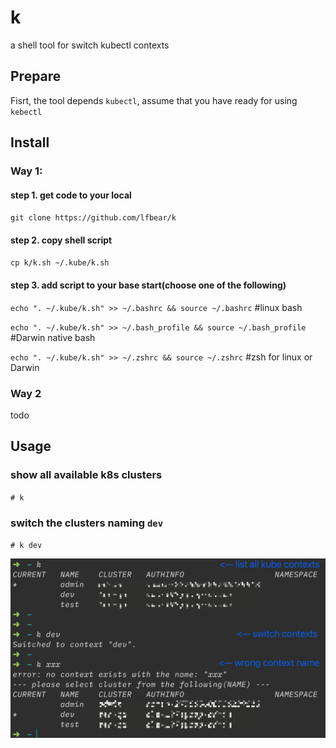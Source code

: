 # k
a shell tool for switch kubectl contexts

## Prepare
Fisrt, the tool depends `kubectl`, assume that you have ready for using `kebectl`

## Install

### Way 1:
#### step 1. get code to your local

`git clone https://github.com/lfbear/k`

#### step 2. copy shell script

`cp k/k.sh ~/.kube/k.sh`

#### step 3. add script to your base start(choose one of the following)

`echo ". ~/.kube/k.sh" >> ~/.bashrc && source ~/.bashrc` #linux bash

`echo ". ~/.kube/k.sh" >> ~/.bash_profile && source ~/.bash_profile` #Darwin native bash

`echo ". ~/.kube/k.sh" >> ~/.zshrc && source ~/.zshrc` #zsh for linux or Darwin

### Way 2

todo

## Usage

### show all available k8s clusters
`# k`

### switch the clusters naming `dev`
`# k dev`

![usage screenshot](https://github.com/lfbear/k/blob/main/cmd.jpg?raw=true)
